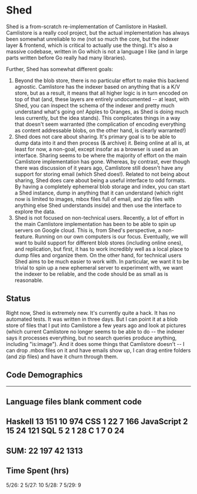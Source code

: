 # Shed

Shed is a from-scratch re-implementation of Camlistore in Haskell. Camlistore is
a really cool project, but the actual implementation has always been somewhat
unreliable to me (not so much the core, but the indexer layer & frontend, which
is critical to actually use the thing). It's also a massive codebase, written in
Go which is not a language I like (and in large parts written before Go really
had many libraries).

Further, Shed has somewhat different goals:

1. Beyond the blob store, there is no particular effort to make this backend
   agnostic. Camlistore has the indexer based on anything that is a K/V store,
   but as a result, it means that all higher logic is in turn encoded on top of
   that (and, these layers are entirely undocumented -- at least, with Shed, you
   can inspect the schema of the indexer and pretty much understand what's going
   on! Apples to Oranges, as Shed is doing much less currently, but the idea
   stands). This complicates things in a way that doesn't seem warranted (the
   complication of encoding everything as content addressable blobs, on the
   other hand, is clearly warranted!)
2. Shed does not care about sharing. It's primary goal is to be able to dump
   data into it and then process (& archive) it. Being online at all is, at
   least for now, a non-goal, except insofar as a browser is used as an
   interface. Sharing seems to be where the majority of effort on the main
   Camlistore implementation has gone. Whereas, by contrast, ever though there
   was discussion of it years ago, Camlistore still doesn't have any support for
   storing email (which Shed does!). Related to not being about sharing, Shed
   does care about being a useful interface to odd formats. By having a
   completely ephemeral blob storage and index, you can start a Shed instance,
   dump in anything that it can understand (which right now is limited to
   images, mbox files full of email, and zip files with anything else Shed
   understands inside) and then use the interface to explore the data. 
3. Shed is not focused on non-technical users. Recently, a lot of effort in the
   main Camlistore implementation has been to be able to spin up servers on
   Google cloud. This is, from Shed's perspective, a non-feature. Running on our
   own computers is our focus. Eventually, we will want to build support for
   different blob stores (including online ones), and replication, but first, it
   has to work incredibly well as a local place to dump files and organize them.
   On the other hand, for technical users Shed aims to be much easier to work
   with. In particular, we want it to be trivial to spin up a new ephemeral
   server to experiment with, we want the indexer to be reliable, and the code
   should be as small as is reasonable. 
   
## Status

Right now, Shed is extremely new. It's currently quite a hack. It has no
automated tests. It was written in three days. But I can point it at a blob
store of files that I put into Camlistore a few years ago and look at pictures
(which current Camlistore no longer seems to be able to do -- the indexer says
it processes everything, but no search queries produce anything, including
"is:image"). And it does some things that Camlistore doesn't -- I can drop .mbox
files on it and have emails show up, I can drag entire folders (and zip files)
and have it churn through them. 


## Code Demographics
   -------------------------------------------------------------------------------
   Language                     files          blank        comment           code
   -------------------------------------------------------------------------------
   Haskell                         13            151             10            974
   CSS                              1             22              7            166
   JavaScript                       2             15             24            121
   SQL                              5              2              1             28
   C                                1              7              0             24
   -------------------------------------------------------------------------------
   SUM:                            22            197             42           1313
   -------------------------------------------------------------------------------

## Time Spent (hrs)

5/26: 2
5/27: 10
5/28: 7
5/29: 9

